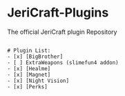 # JeriCraft-Plugins

The official JeriCraft plugin Repository

```

# Plugin List:
- [x] [BigBrother]
- [ ] ExtraWeapons (slimefun4 addon)
- [x] [Healme]
- [x] [Magnet]
- [x] [Night Vision]
- [x] [Perks]